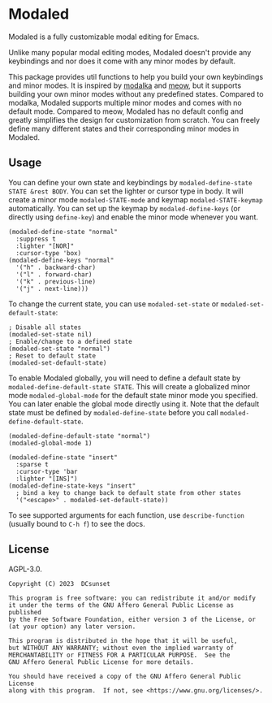 # Modaled

Modaled is a fully customizable modal editing for Emacs.

Unlike many popular modal editing modes,
Modaled doesn't provide any keybindings
and nor does it come with any minor modes by default.

This package provides util functions to help you build your own keybindings and minor modes.
It is inspired by [modalka](https://github.com/mrkkrp/modalka) and [meow](https://github.com/meow-edit/meow),
but it supports building your own minor modes without any predefined states.
Compared to modalka, Modaled supports multiple minor modes and comes with no default mode.
Compared to meow, Modaled has no default config and greatly simplifies the design for customization from scratch.
You can freely define many different states and their corresponding minor modes in Modaled.

## Usage

You can define your own state and keybindings by `modaled-define-state STATE &rest BODY`.
You can set the lighter or cursor type in body.
It will create a minor mode `modaled-STATE-mode` and keymap `modaled-STATE-keymap` automatically.
You can set up the keymap by `modaled-define-keys` (or directly using `define-key`) and enable the minor mode whenever you want.

```emacs-lisp
(modaled-define-state "normal"
  :suppress t
  :lighter "[NOR]"
  :cursor-type 'box)
(modaled-define-keys "normal"
  '("h" . backward-char)
  '("l" . forward-char)
  '("k" . previous-line)
  '("j" . next-line)))
```

To change the current state, you can use `modaled-set-state` or `modaled-set-default-state`:

```emacs-lisp
; Disable all states
(modaled-set-state nil)
; Enable/change to a defined state
(modaled-set-state "normal")
; Reset to default state
(modaled-set-default-state)
```

To enable Modaled globally, you will need to define a default state by `modaled-define-default-state STATE`.
This will create a globalized minor mode `modaled-global-mode` for the default state minor mode you specified.
You can later enable the global mode directly using it.
Note that the default state must be defined by `modaled-define-state` before you call `modaled-define-default-state`.

```emacs-lisp
(modaled-define-default-state "normal")
(modaled-global-mode 1)

(modaled-define-state "insert"
  :sparse t
  :cursor-type 'bar
  :lighter "[INS]")
(modaled-define-state-keys "insert"
  ; bind a key to change back to default state from other states
  '("<escape>" . modaled-set-default-state))
```

To see supported arguments for each function, use `describe-function` (usually bound to `C-h f`) to see the docs.

## License

AGPL-3.0.

    Copyright (C) 2023  DCsunset

    This program is free software: you can redistribute it and/or modify
    it under the terms of the GNU Affero General Public License as published
    by the Free Software Foundation, either version 3 of the License, or
    (at your option) any later version.

    This program is distributed in the hope that it will be useful,
    but WITHOUT ANY WARRANTY; without even the implied warranty of
    MERCHANTABILITY or FITNESS FOR A PARTICULAR PURPOSE.  See the
    GNU Affero General Public License for more details.

    You should have received a copy of the GNU Affero General Public License
    along with this program.  If not, see <https://www.gnu.org/licenses/>.
